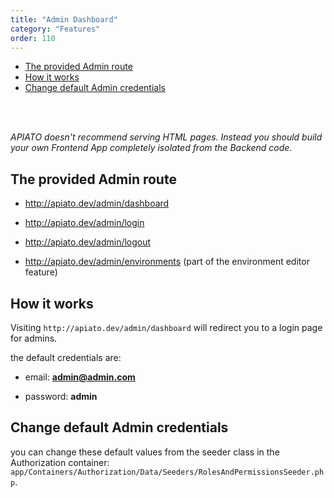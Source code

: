 ```yaml
---
title: "Admin Dashboard"
category: "Features"
order: 110
---
```


- [The provided Admin route](#the-provided-admin-route)
- [How it works](#how-it-works)
- [Change default Admin credentials](#change-default-admin-credentials)

<br>
<br>


*APIATO doesn't recommend serving HTML pages. Instead you should build your own Frontend App completely isolated from the Backend code.*

<a name="the-provided-admin-route"></a>

## The provided Admin route

- http://apiato.dev/admin/dashboard

- http://apiato.dev/admin/login

- http://apiato.dev/admin/logout

- http://apiato.dev/admin/environments (part of the environment editor feature)

<a name="how-it-works"></a>

## How it works

Visiting `http://apiato.dev/admin/dashboard` will redirect you to a login page for admins.

the default credentials are:

- email: **admin@admin.com**

- password: **admin**

<a name="change-default-admin-credentials"></a>

## Change default Admin credentials

you can change these default values from the seeder class in the Authorization container: `app/Containers/Authorization/Data/Seeders/RolesAndPermissionsSeeder.php`.

